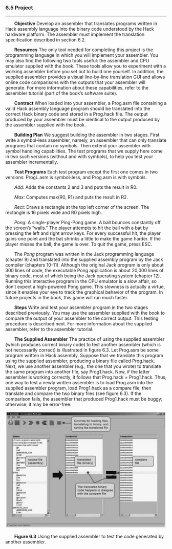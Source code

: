 ### 6.5 Project
---


&emsp;&emsp;**Objective** Develop an assembler that translates programs written in Hack assembly language into the binary code understood by the Hack hardware platform. The assembler must implement the translation specification described in section 6.2.

&emsp;&emsp;**Resources** The only tool needed for completing this project is the programming language in which you will implement your assembler. You may also find the following two tools useful: the assembler and CPU emulator supplied with the book. These tools allow you to experiment with a working assembler before you set out to build one yourself. In addition, the supplied assembler provides a visual line-by-line translation GUI and allows online code comparisons with the outputs that your assembler will generate. For more information about these capabilities, refer to the assembler tutorial (part of the book’s software suite).

&emsp;&emsp;**Contract** When loaded into your assembler, a Prog.asm file containing a valid Hack assembly language program should be translated into the correct Hack binary code and stored in a Prog.hack file. The output produced by your assembler must be identical to the output produced by the assembler supplied with the book.

&emsp;&emsp;**Building Plan** We suggest building the assembler in two stages. First write a symbol-less assembler, namely, an assembler that can only translate programs that contain no symbols. Then extend your assembler with symbol handling capabilities. The test programs that we supply here come in two such versions (without and with symbols), to help you test your assembler incrementally.

&emsp;&emsp;**Test Programs** Each test program except the first one comes in two versions: ProgL.asm is symbol-less, and Prog.asm is with symbols.

  &emsp;&emsp;<em>Add:</em> Adds the constants 2 and 3 and puts the result in R0.

  &emsp;&emsp;<em>Max:</em> Computes max(R0, R1) and puts the result in R2.

  &emsp;&emsp;<em>Rect:</em> Draws a rectangle at the top left corner of the screen. The rectangle is 16 pixels wide and R0 pixels high.

  &emsp;&emsp;<em>Pong:</em> A single-player Ping-Pong game. A ball bounces constantly off the screen’s “walls.” The player attempts to hit the ball with a bat by pressing the left and right arrow keys. For every successful hit, the player gains one point and the bat shrinks a little to make the game harder. If the player misses the ball, the game is over. To quit the game, press ESC.

&emsp;&emsp;The <em>Pong</em> program was written in the Jack programming language (chapter 9) and translated into the supplied assembly program by the Jack compiler (chapters 10-11). Although the original Jack program is only about 300 lines of code, the executable Pong application is about 20,000 lines of binary code, most of which being the Jack operating system (chapter 12). Running this interactive program in the CPU emulator is a slow affair, so don’t expect a high-powered Pong game. This slowness is actually a virtue, since it enables your eye to track the graphical behavior of the program. In future projects in the book, this game will run much faster.

&emsp;&emsp;**Steps** Write and test your assembler program in the two stages described previously. You may use the assembler supplied with the book to compare the output of your assembler to the correct output. This testing procedure is described next. For more information about the supplied assembler, refer to the assembler tutorial.

&emsp;&emsp;**The Supplied Assembler** The practice of using the supplied assembler (which produces correct binary code) to test another assembler (which is not necessarily correct) is illustrated in figure 6.3. Let Prog.asm be some program written in Hack assembly. Suppose that we translate this program using the supplied assembler, producing a binary file called Prog.hack. Next, we use another assembler (e.g., the one that you wrote) to translate the same program into another file, say Prog1.hack. Now, if the latter assembler is working correctly, it follows that Prog.hack = Prog1.hack. Thus, one way to test a newly written assembler is to load Prog.asm into the supplied assembler program, load Prog1.hack as a compare file, then translate and compare the two binary files (see figure 6.3). If the comparison fails, the assembler that produced Prog1.hack must be buggy; otherwise, it may be error-free.

<div align="center"><img width="500" src="../figure/06/6.3.png"/></div>

&emsp;&emsp;**Figure 6.3** Using the supplied assembler to test the code generated by another assembler.
